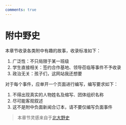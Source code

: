 ```yaml
---
comments: true
---
```


# 附中野史

本章节收录各类附中有趣的故事，收录标准如下：

1. 广泛性：不只局限于某一班级
2. 学生直接相关：签约合作基地、领导莅临等事件不予收录
3. 政治无关：孩子们，这网站我还想要

对于每个事件，应单开一个页面进行编写，编写要求如下：

1. 不得出现真实的人物姓名及缩写、团体组织名称
2. 尽可能客观叙述
3. 这不是附中负面新闻合订本，请不要仅编写负面事件

> 本章节灵感来自于[北大野史](https://pkuhistory.fandom.com/zh/)